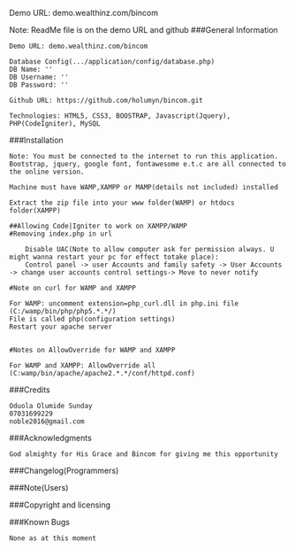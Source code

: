 Demo URL: demo.wealthinz.com/bincom

Note: ReadMe file is on the demo URL and github
###General Information

	Demo URL: demo.wealthinz.com/bincom

	Database Config(.../application/config/database.php)
	DB Name: ''
	DB Username: ''
	DB Password: ''

	Github URL: https://github.com/holumyn/bincom.git

	Technologies: HTML5, CSS3, BOOSTRAP, Javascript(Jquery), PHP(CodeIgniter), MySQL

###Installation

	Note: You must be connected to the internet to run this application.
	Bootstrap, jquery, google font, fontawesome e.t.c are all connected to the online version. 

	Machine must have WAMP,XAMPP or MAMP(details not included) installed

	Extract the zip file into your www folder(WAMP) or htdocs folder(XAMPP)

	##Allowing Code|Igniter to work on XAMPP/WAMP
	#Removing index.php in url

		Disable UAC(Note to allow computer ask for permission always. U might wanna restart your pc for effect totake place):
		Control panel -> user Accounts and family safety -> User Accounts -> change user accounts control settings-> Move to never notify

	#Note on curl for WAMP and XAMPP
	
	For WAMP: uncomment extension=php_curl.dll in php.ini file
	(C:/wamp/bin/php/php5.*.*/) 
	File is called php(configuration settings)
	Restart your apache server


	#Notes on AllowOverride for WAMP and XAMPP

	For WAMP and XAMPP: AllowOverride all
	(C:wamp/bin/apache/apache2.*.*/conf/httpd.conf)
	


###Credits
	
	Oduola Olumide Sunday
	07031699229
	noble2016@gmail.com

###Acknowledgments

	God almighty for His Grace and Bincom for giving me this opportunity

###Changelog(Programmers)

###Note(Users)

###Copyright and licensing

###Known Bugs

	None as at this moment